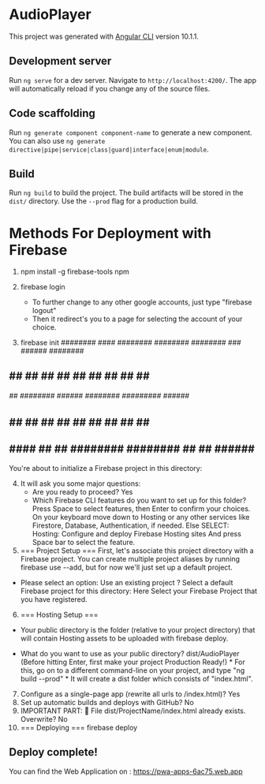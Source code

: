 # AudioPlayer

This project was generated with [Angular CLI](https://github.com/angular/angular-cli) version 10.1.1.

## Development server

Run `ng serve` for a dev server. Navigate to `http://localhost:4200/`. The app will automatically reload if you change any of the source files.

## Code scaffolding

Run `ng generate component component-name` to generate a new component. You can also use `ng generate directive|pipe|service|class|guard|interface|enum|module`.

## Build

Run `ng build` to build the project. The build artifacts will be stored in the `dist/` directory. Use the `--prod` flag for a production build.

# Methods For Deployment with Firebase

1.  npm install -g firebase-tools npm
   
2.  firebase login 
    - To further change to any other google accounts, just type "firebase logout"
    - Then it redirect's you to a page for selecting the account of your choice.
  
3. firebase init
 ######## #### ########  ######## ########     ###     ######  ########
 ##        ##  ##     ## ##       ##     ##  ##   ##  ##       ##
 ######    ##  ########  ######   ########  #########  ######  ######
 ##        ##  ##    ##  ##       ##     ## ##     ##       ## ##
 ##       #### ##     ## ######## ########  ##     ##  ######  ########
  You're about to initialize a Firebase project in this directory:
   
4. It will ask you some major questions: 
   -   Are you ready to proceed? Yes
   -   Which Firebase CLI features do you want to set up for this folder? Press Space to select features, then Enter to confirm your choices.    On your keyboard move down to Hosting or any other services like Firestore, Database, Authentication, if needed. 
   Else SELECT: Hosting: Configure and deploy Firebase Hosting sites
   And press Space bar to select the feature.
5.  === Project Setup ===
   First, let's associate this project directory with a Firebase project. You can create multiple project aliases by running firebase use --add, but for now we'll just set up a default project.
   -  Please select an option: Use an existing project ? Select a default Firebase     project for this directory: Here Select your Firebase Project that you have registered.
6.  === Hosting Setup ===
   * Your public directory is the folder (relative to your project directory) that will contain Hosting assets to be uploaded with firebase deploy.
   -   What do you want to use as your public directory? dist/AudioPlayer (Before hitting Enter, first make your project Production Ready!)
      * For this, go on to a different command-line on your project, and type "ng build --prod" 
      * It will create a dist folder which consists of "index.html".
7.  Configure as a single-page app (rewrite all urls to /index.html)? Yes
8.  Set up automatic builds and deploys with GitHub? No
9.  IMPORTANT PART: 🤬 
    File dist/ProjectName/index.html already exists. Overwrite? No
10. === Deploying ===
    firebase deploy

## Deploy complete!
You can find the Web Application on : https://pwa-apps-6ac75.web.app
